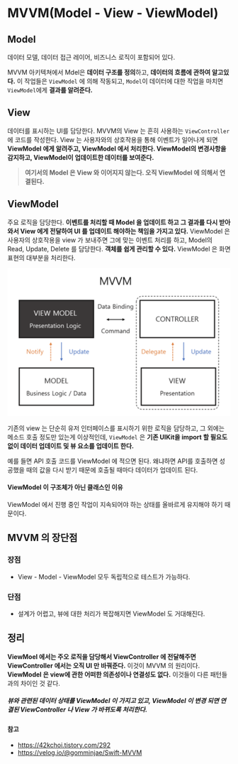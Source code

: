 # MVVM(Model - View - ViewModel)

## Model
데이터 모델, 데이터 접근 레이어, 비즈니스 로직이 포함되어 있다.

MVVM 아키텍쳐에서 Mdel은 <b>데이터 구조를 정의</b>하고, <b>데이터의 흐름에 관하여 알고있다.</b> 이 작업들은  ```ViewModel``` 에 의해 작동되고, ```Model```이 데이터에 대한 작업을 마치면 ```ViewModel```에게 <b>결과를 알려준다.</b>

## View 
데이터를 표시하는 UI를 담당한다.
MVVM의 View 는 흔히 사용하는 ```ViewController``` 에 코드를 작성한다.
View 는 사용자와의 상호작용을 통해 이벤트가 일어나게 되면 <b>ViewModel 에게 알려주고, ViewModel 에서 처리한다. ViewModel의 변경사항을 감지하고, ViewModel이 업데이트한 데이터를 보여준다.</b>
> <b>여기서의 Model 은 View 와 이어지지 않는다. 오직 ViewModel 에 의해서 연결된다.</b>

## ViewModel
주요 로직을 담당한다. <b>이벤트를 처리할 때 Model 을 업데이트 하고 그 결과를 다시 받아와서 View 에게 전달하여 UI 를 업데이트 해야하는 책임을 가지고 있다.</b>
ViewModel 은 사용자의 상호작용을 view 가 보내주면 그에 맞는 이벤트 처리를 하고,
 Model의 Read, Update,  Delete 를 담당한다.
<b>객체를 쉽게 관리할 수 있다.</b> ViewModel 은 화면 표현의 대부분을 처리한다. 

<img src="../../Image/MVVM-img.png">

기존의 view 는 단순히 유저 인터페이스를 표시하기 위한 로직을 담당하고, 그 외에는 메소드 호출 정도만 있는게 이상적인데, 
```ViewModel``` 은 <b>기존 UIKit을 import 할 필요도 없이 데이터 업데이트 및 뷰 요소를 업데이트 한다.</b>

예를 들면 API 호출 코드를 ViewModel 에 적으면 된다. 왜냐하면 API를 호출하면 성공했을 때의 값을 다시 받기 때문에 호출될 때마다 데이터가 업데이트 된다.

#### ViewModel 이 구조체가 아닌 클래스인 이유
ViewModel 에서 진행 중인 작업이 지속되어야 하는 상태를 올바르게 유지해야 하기 때문이다.

## MVVM 의 장단점

### 장점
- View - Model - ViewModel 모두 독립적으로 테스트가 가능하다.

### 단점 
- 설계가 어렵고, 뷰에 대한 처리가 복잡해지면 ViewModel 도 거대해진다.

## 정리
<b>ViewMoel 에서는 주오 로직을 담당해서 ViewController 에 전달해주면 ViewController 에서는 오직 UI 만 바꿔준다.</b> 이것이 MVVM 의 원리이다.
<b>ViewModel 은 view에 관한 어떠한 의존성이나 연결성도 없다.</b> 이것들이 다른 패턴들과의 차이인 것 같다.

##### 뷰와 관련된 데이터 상태를 ViewModel 이 가지고 있고, ViewModel 이 변경 되면 연결된 ViewController 나 View 가 바뀌도록 처리한다.


 #### 참고
 - https://42kchoi.tistory.com/292
 - https://velog.io/@gomminjae/Swift-MVVM